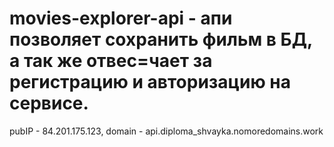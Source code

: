 # movies-explorer-api - апи позволяет сохранить фильм в БД, а так же отвес=чает за регистрацию и авторизацию на сервисе.
pubIP - 84.201.175.123, domain - api.diploma_shvayka.nomoredomains.work
